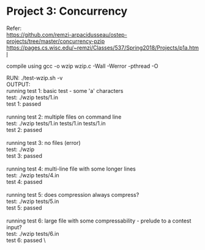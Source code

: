 # Project 3: Concurrency

Refer: \
https://github.com/remzi-arpacidusseau/ostep-projects/tree/master/concurrency-pzip \
https://pages.cs.wisc.edu/~remzi/Classes/537/Spring2018/Projects/p1a.html


compile using gcc -o wzip wzip.c -Wall -Werror -pthread -O

RUN: ./test-wzip.sh -v \
OUTPUT: \
running test 1: basic test - some 'a' characters  \
test:      ./wzip tests/1.in \
test 1: passed \
 \
running test 2: multiple files on command line  \
test:      ./wzip tests/1.in tests/1.in tests/1.in \
test 2: passed \
 \
running test 3: no files (error) \
test:      ./wzip \
test 3: passed \
 \
running test 4: multi-line file with some longer lines \
test:      ./wzip tests/4.in \
test 4: passed \
 \
running test 5: does compression always compress? \
test:      ./wzip tests/5.in \
test 5: passed \
 \
running test 6: large file with some compressability - prelude to a contest input? \
test:      ./wzip tests/6.in \
test 6: passed \

